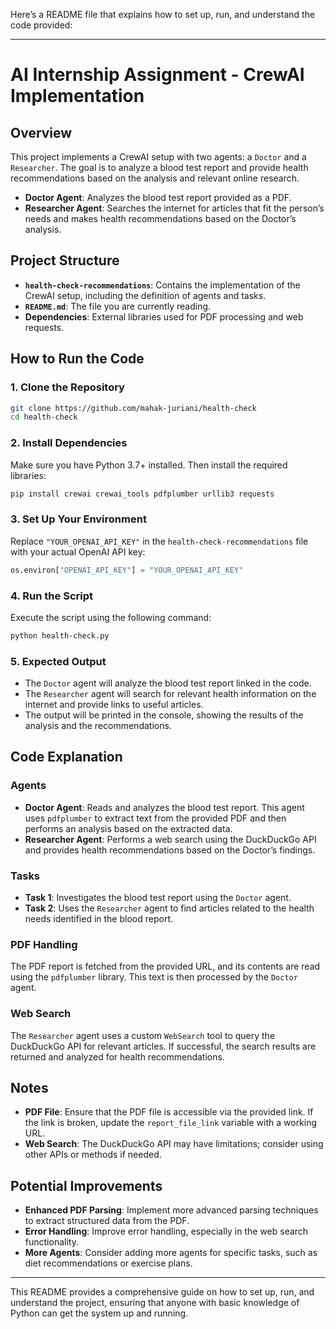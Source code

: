 Here’s a README file that explains how to set up, run, and understand the code provided:

---

# AI Internship Assignment - CrewAI Implementation

## Overview

This project implements a CrewAI setup with two agents: a `Doctor` and a `Researcher`. The goal is to analyze a blood test report and provide health recommendations based on the analysis and relevant online research.

- **Doctor Agent**: Analyzes the blood test report provided as a PDF.
- **Researcher Agent**: Searches the internet for articles that fit the person’s needs and makes health recommendations based on the Doctor’s analysis.

## Project Structure

- **`health-check-recommendations`**: Contains the implementation of the CrewAI setup, including the definition of agents and tasks.
- **`README.md`**: The file you are currently reading.
- **Dependencies**: External libraries used for PDF processing and web requests.

## How to Run the Code

### 1. Clone the Repository
```bash
git clone https://github.com/mahak-juriani/health-check
cd health-check
```

### 2. Install Dependencies

Make sure you have Python 3.7+ installed. Then install the required libraries:
```bash
pip install crewai crewai_tools pdfplumber urllib3 requests
```

### 3. Set Up Your Environment

Replace `"YOUR_OPENAI_API_KEY"` in the `health-check-recommendations` file with your actual OpenAI API key:
```python
os.environ["OPENAI_API_KEY"] = "YOUR_OPENAI_API_KEY"
```

### 4. Run the Script

Execute the script using the following command:
```bash
python health-check.py
```

### 5. Expected Output

- The `Doctor` agent will analyze the blood test report linked in the code.
- The `Researcher` agent will search for relevant health information on the internet and provide links to useful articles.
- The output will be printed in the console, showing the results of the analysis and the recommendations.

## Code Explanation

### Agents

- **Doctor Agent**: Reads and analyzes the blood test report. This agent uses `pdfplumber` to extract text from the provided PDF and then performs an analysis based on the extracted data.
- **Researcher Agent**: Performs a web search using the DuckDuckGo API and provides health recommendations based on the Doctor’s findings.

### Tasks

- **Task 1**: Investigates the blood test report using the `Doctor` agent.
- **Task 2**: Uses the `Researcher` agent to find articles related to the health needs identified in the blood report.

### PDF Handling

The PDF report is fetched from the provided URL, and its contents are read using the `pdfplumber` library. This text is then processed by the `Doctor` agent.

### Web Search

The `Researcher` agent uses a custom `WebSearch` tool to query the DuckDuckGo API for relevant articles. If successful, the search results are returned and analyzed for health recommendations.

## Notes

- **PDF File**: Ensure that the PDF file is accessible via the provided link. If the link is broken, update the `report_file_link` variable with a working URL.
- **Web Search**: The DuckDuckGo API may have limitations; consider using other APIs or methods if needed.

## Potential Improvements

- **Enhanced PDF Parsing**: Implement more advanced parsing techniques to extract structured data from the PDF.
- **Error Handling**: Improve error handling, especially in the web search functionality.
- **More Agents**: Consider adding more agents for specific tasks, such as diet recommendations or exercise plans.

---

This README provides a comprehensive guide on how to set up, run, and understand the project, ensuring that anyone with basic knowledge of Python can get the system up and running.